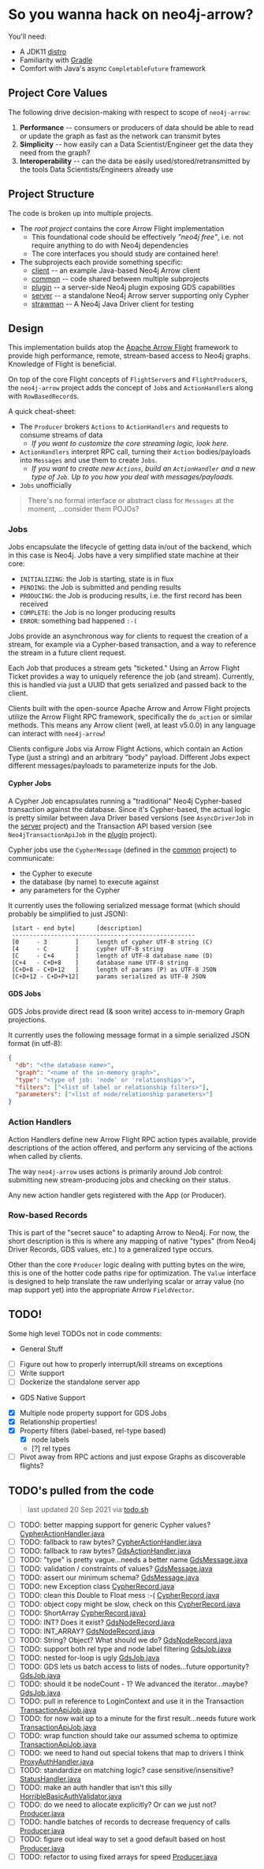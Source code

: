 # So you wanna hack on neo4j-arrow?

You'll need:
* A JDK11 [distro](https://adoptopenjdk.net/)
* Familiarity with [Gradle](https://gradle.org/)
* Comfort with Java's async `CompletableFuture` framework

## Project Core Values
The following drive decision-making with respect to scope of `neo4j-arrow`:

1. **Performance** -- consumers or producers of data should be able to read or 
   update the graph as fast as the network can transmit bytes
2. **Simplicity** -- how easily can a Data Scientist/Engineer get the data they 
   need from the graph?
3. **Interoperability** -- can the data be easily used/stored/retransmitted by 
   the tools Data Scientists/Engineers already use

## Project Structure
The code is broken up into multiple projects.

* The _root project_ contains the core Arrow Flight implementation
  * This foundational code should be effectively _"neo4j free"_, i.e. not 
    require anything to do with Neo4j dependencies
  * The core interfaces you should study are contained here!
* The subprojects each provide something specific:
  * [client](./client) -- an example Java-based Neo4j Arrow client
  * [common](./common) -- code shared between multiple subprojects
  * [plugin](./plugin) -- a server-side Neo4j plugin exposing GDS capabilities
  * [server](./server) -- a standalone Neo4j Arrow server supporting only Cypher
  * [strawman](./strawman) -- A Neo4j Java Driver client for testing

## Design
This implementation builds atop the 
[Apache Arrow Flight](https://arrow.apache.org/blog/2019/10/13/introducing-arrow-flight/) 
framework to provide high performance, remote, stream-based access to Neo4j 
graphs. Knowledge of Flight is beneficial.

On top of the core Flight concepts of `FlightServer`s and `FlightProducer`s, 
the `neo4j-arrow` project adds the concept of `Job`s and `ActionHandler`s 
along with `RowBasedRecord`s.

A quick cheat-sheet:
* The `Producer` brokers `Actions` to `ActionHandlers` and requests to 
  consume streams of data
  * _If you want to customize the core streaming logic, look here._
* `ActionHandlers` interpret RPC call, turning their `Action` bodies/payloads 
  into `Messages` and use them to create `Jobs`.
  * _If you want to create new `Actions`, build an `ActionHandler` and a new 
    type of `Job`. Up to you how you deal with messages/payloads._
* `Jobs` unofficially 

> There's no formal interface or abstract class for `Messages` at the moment,
> ...consider them POJOs?

### Jobs
Jobs encapsulate the lifecycle of getting data in/out of the backend, which 
in this case is Neo4j. Jobs have a very simplified state machine at their core:

* `INITIALIZING`: the Job is starting, state is in flux
* `PENDING`: the Job is submitted and pending results
* `PRODUCING`: the Job is producing results, i.e. the first record has been 
  received
* `COMPLETE`: the Job is no longer producing results
* `ERROR`: something bad happened `:-(`

Jobs provide an asynchronous way for clients to request the creation of a 
stream, for example via a Cypher-based transaction, and a way to reference 
the stream in a future client request.

Each Job that produces a stream gets "ticketed." Using an Arrow Flight 
Ticket provides a way to uniquely reference the job (and stream). Currently, 
this is handled via just a UUID that gets serialized and passed back to the 
client.

Clients built with the open-source Apache Arrow and Arrow Flight projects 
utilize the Arrow Flight RPC framework, specifically the `do_action` or 
similar methods. This means any Arrow client (well, at least v5.0.0) in any 
language can interact with `neo4j-arrow`!

Clients configure Jobs via Arrow Flight Actions, which contain an Action 
Type (just a string) and an arbitrary "body" payload. Different Jobs expect 
different messages/payloads to parameterize inputs for the Job.

#### Cypher Jobs
A Cypher Job encapsulates running a "traditional" Neo4j Cypher-based 
transaction against the database. Since it's Cypher-based, the actual logic 
is pretty similar between Java Driver based versions (see `AsyncDriverJob` 
in the [server](./server) project) and the Transaction API based version 
(see `Neo4jTransactionApiJob` in the [plugin](./plugin) project).

Cypher jobs use the `CypherMessage` (defined in the [common](./common) 
project) to communicate:

* the Cypher to execute
* the database (by name) to execute against
* any parameters for the Cypher

It currently uses the following serialized message format (which should 
probably be simplified to just JSON):

```
 [start - end byte]      [description]
 ----------------------------------------------------
 [0     - 3        ]     length of cypher UTF-8 string (C)
 [4     - C        ]     cypher UTF-8 string
 [C     - C+4      ]     length of UTF-8 database name (D)
 [C+4   - C+D+8    ]     database name UTF-8 string
 [C+D+8 - C+D+12   ]     length of params (P) as UTF-8 JSON
 [C+D+12 - C+D+P+12]     params serialized as UTF-8 JSON
```

#### GDS Jobs
GDS Jobs provide direct read (& soon write) access to in-memory Graph 
projections.

It currently uses the following message format in a simple serialized JSON 
format (in utf-8):

```json
{
  "db": "<the database name>",
  "graph": "<name of the in-memory graph>",
  "type": "<type of job: 'node' or 'relationships'>",
  "filters": ["<list of label or relationship filters>"],
  "parameters": ["<list of node/relationship parameters>"]
}
```

### Action Handlers
Action Handlers define new Arrow Flight RPC action types available, provide 
descriptions of the action offered, and perform any servicing of the actions 
when called by clients.

The way `neo4j-arrow` uses actions is primarily around Job control: 
submitting new stream-producing jobs and checking on their status.

Any new action handler gets registered with the App (or Producer).

### Row-based Records
This is part of the "secret sauce" to adapting Arrow to Neo4j. For now, the 
short description is this is where any mapping of native "types" (from Neo4j 
Driver Records, GDS values, etc.) to a generalized type occurs.

Other than the core `Producer` logic dealing with putting bytes on the wire, 
this is one of the hotter code paths ripe for optimization. The `Value` 
interface is designed to help translate the raw underlying scalar or array 
value (no map support yet) into the appropriate Arrow `FieldVector`.

## TODO!
Some high level TODOs not in code comments:

* General Stuff
- [ ] Figure out how to properly interrupt/kill streams on exceptions
- [ ] Write support
- [ ] Dockerize the standalone server app

* GDS Native Support
- [X] Multiple node property support for GDS Jobs
- [X] Relationship properties!
- [X] Property filters (label-based, rel-type based)
  - [X] node labels
  - [?] rel types
- [ ] Pivot away from RPC actions and just expose Graphs as discoverable 
  flights?

## TODO's pulled from the code
> last updated 20 Sep 2021 via [todo.sh](./todo.sh)

- [ ] TODO: better mapping support for generic Cypher values? [CypherActionHandler.java](./common/src/main/java/org/neo4j/arrow/action/CypherActionHandler.java)
- [ ] TODO: fallback to raw bytes? [CypherActionHandler.java](./common/src/main/java/org/neo4j/arrow/action/CypherActionHandler.java)
- [ ] TODO: fallback to raw bytes? [GdsActionHandler.java](./plugin/src/main/java/org/neo4j/arrow/action/GdsActionHandler.java)
- [ ] TODO: "type" is pretty vague...needs a better name [GdsMessage.java](./plugin/src/main/java/org/neo4j/arrow/action/GdsMessage.java)
- [ ] TODO: validation / constraints of values? [GdsMessage.java](./plugin/src/main/java/org/neo4j/arrow/action/GdsMessage.java)
- [ ] TODO: assert our minimum schema? [GdsMessage.java](./plugin/src/main/java/org/neo4j/arrow/action/GdsMessage.java)
- [ ] TODO: new Exception class [CypherRecord.java](./plugin/src/main/java/org/neo4j/arrow/CypherRecord.java)
- [ ] TODO: clean this Double to Float mess :-( [CypherRecord.java](./plugin/src/main/java/org/neo4j/arrow/CypherRecord.java)
- [ ] TODO: object copy might be slow, check on this [CypherRecord.java](./plugin/src/main/java/org/neo4j/arrow/CypherRecord.java)
- [ ] TODO: ShortArray [CypherRecord.java}](./plugin/src/main/java/org/neo4j/arrow/CypherRecord.java})
- [ ] TODO: INT? Does it exist? [GdsNodeRecord.java](./plugin/src/main/java/org/neo4j/arrow/GdsNodeRecord.java)
- [ ] TODO: INT_ARRAY? [GdsNodeRecord.java](./plugin/src/main/java/org/neo4j/arrow/GdsNodeRecord.java)
- [ ] TODO: String? Object? What should we do? [GdsNodeRecord.java](./plugin/src/main/java/org/neo4j/arrow/GdsNodeRecord.java)
- [ ] TODO: support both rel type and node label filtering [GdsJob.java](./plugin/src/main/java/org/neo4j/arrow/job/GdsJob.java)
- [ ] TODO: nested for-loop is ugly [GdsJob.java](./plugin/src/main/java/org/neo4j/arrow/job/GdsJob.java)
- [ ] TODO: GDS lets us batch access to lists of nodes...future opportunity? [GdsJob.java](./plugin/src/main/java/org/neo4j/arrow/job/GdsJob.java)
- [ ] TODO: should it be nodeCount - 1? We advanced the iterator...maybe? [GdsJob.java](./plugin/src/main/java/org/neo4j/arrow/job/GdsJob.java)
- [ ] TODO: pull in reference to LoginContext and use it in the Transaction [TransactionApiJob.java](./plugin/src/main/java/org/neo4j/arrow/job/TransactionApiJob.java)
- [ ] TODO: for now wait up to a minute for the first result...needs future work [TransactionApiJob.java](./plugin/src/main/java/org/neo4j/arrow/job/TransactionApiJob.java)
- [ ] TODO: wrap function should take our assumed schema to optimize [TransactionApiJob.java](./plugin/src/main/java/org/neo4j/arrow/job/TransactionApiJob.java)
- [ ] TODO: we need to hand out special tokens that map to drivers I think [ProxyAuthHandler.java](./server/src/main/java/org/neo4j/arrow/auth/ProxyAuthHandler.java)
- [ ] TODO: standardize on matching logic? case sensitive/insensitive? [StatusHandler.java](./src/main/java/org/neo4j/arrow/action/StatusHandler.java)
- [ ] TODO: make an auth handler that isn't this silly [HorribleBasicAuthValidator.java](./src/main/java/org/neo4j/arrow/auth/HorribleBasicAuthValidator.java)
- [ ] TODO: do we need to allocate explicitly? Or can we just not? [Producer.java](./src/main/java/org/neo4j/arrow/Producer.java)
- [ ] TODO: handle batches of records to decrease frequency of calls [Producer.java](./src/main/java/org/neo4j/arrow/Producer.java)
- [ ] TODO: figure out ideal way to set a good default based on host [Producer.java](./src/main/java/org/neo4j/arrow/Producer.java)
- [ ] TODO: refactor to using fixed arrays for speed [Producer.java](./src/main/java/org/neo4j/arrow/Producer.java)